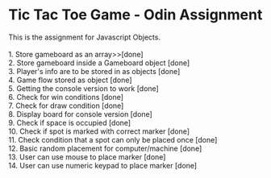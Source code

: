 <h1>Tic Tac Toe Game - Odin Assignment</h1>
This is the assignment for Javascript Objects.<br>
<br>
1. Store gameboard as an array>>[done]<br>
2. Store gameboard inside a Gameboard object            [done]<br>
3. Player's info are to be stored in as objects         [done]<br>
4. Game flow stored as object                           [done]<br>
5. Getting the console version to work                  [done]<br>
6. Check for win conditions                             [done]<br>
7. Check for draw condition                             [done]<br>
8. Display board for console version                    [done]<br>
9. Check if space is occupied                           [done]<br>
10. Check if spot is marked with correct marker         [done]<br>
11. Check condition that a spot can only be placed once [done]<br>
12. Basic random placement for computer/machine         [done]<br>
13. User can use mouse to place marker                  [done]<br>
14. User can use numeric keypad to place marker         [done]<br>
